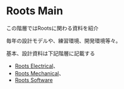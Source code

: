 # Roots Main

この階層ではRootsに関わる資料を紹介

毎年の設計モデルや、練習環境、開発環境等々。

基本、設計資料は下記階層に記載する
- [Roots Electrical](../roots_electrical/main.md)、
- [Roots Mechanical](../roots_mechanical/main.md)、
- [Roots Software](../roots_software/main.md)
